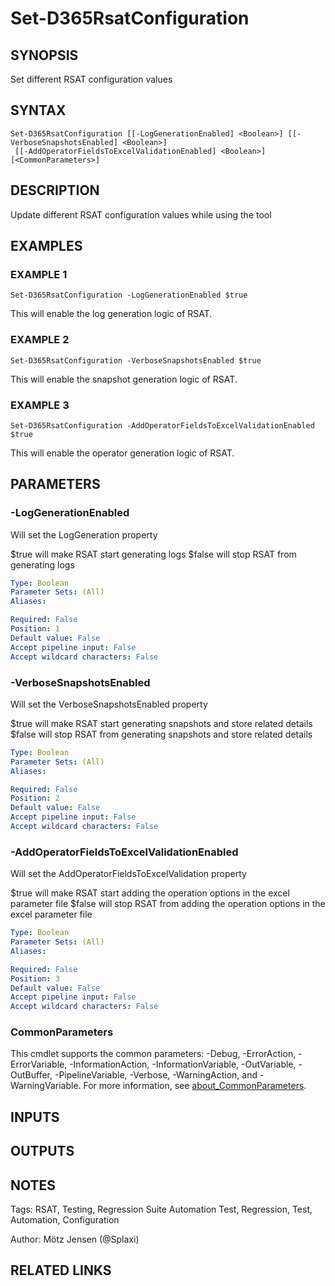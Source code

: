 ﻿---
external help file: d365fo.tools-help.xml
Module Name: d365fo.tools
online version:
schema: 2.0.0
---

# Set-D365RsatConfiguration

## SYNOPSIS
Set different RSAT configuration values

## SYNTAX

```
Set-D365RsatConfiguration [[-LogGenerationEnabled] <Boolean>] [[-VerboseSnapshotsEnabled] <Boolean>]
 [[-AddOperatorFieldsToExcelValidationEnabled] <Boolean>] [<CommonParameters>]
```

## DESCRIPTION
Update different RSAT configuration values while using the tool

## EXAMPLES

### EXAMPLE 1
```
Set-D365RsatConfiguration -LogGenerationEnabled $true
```

This will enable the log generation logic of RSAT.

### EXAMPLE 2
```
Set-D365RsatConfiguration -VerboseSnapshotsEnabled $true
```

This will enable the snapshot generation logic of RSAT.

### EXAMPLE 3
```
Set-D365RsatConfiguration -AddOperatorFieldsToExcelValidationEnabled $true
```

This will enable the operator generation logic of RSAT.

## PARAMETERS

### -LogGenerationEnabled
Will set the LogGeneration property

$true will make RSAT start generating logs
$false will stop RSAT from generating logs

```yaml
Type: Boolean
Parameter Sets: (All)
Aliases:

Required: False
Position: 1
Default value: False
Accept pipeline input: False
Accept wildcard characters: False
```

### -VerboseSnapshotsEnabled
Will set the VerboseSnapshotsEnabled property

$true will make RSAT start generating snapshots and store related details
$false will stop RSAT from generating snapshots and store related details

```yaml
Type: Boolean
Parameter Sets: (All)
Aliases:

Required: False
Position: 2
Default value: False
Accept pipeline input: False
Accept wildcard characters: False
```

### -AddOperatorFieldsToExcelValidationEnabled
Will set the AddOperatorFieldsToExcelValidation property

$true will make RSAT start adding the operation options in the excel parameter file
$false will stop RSAT from adding the operation options in the excel parameter file

```yaml
Type: Boolean
Parameter Sets: (All)
Aliases:

Required: False
Position: 3
Default value: False
Accept pipeline input: False
Accept wildcard characters: False
```

### CommonParameters
This cmdlet supports the common parameters: -Debug, -ErrorAction, -ErrorVariable, -InformationAction, -InformationVariable, -OutVariable, -OutBuffer, -PipelineVariable, -Verbose, -WarningAction, and -WarningVariable. For more information, see [about_CommonParameters](http://go.microsoft.com/fwlink/?LinkID=113216).

## INPUTS

## OUTPUTS

## NOTES
Tags: RSAT, Testing, Regression Suite Automation Test, Regression, Test, Automation, Configuration

Author: Mötz Jensen (@Splaxi)

## RELATED LINKS
